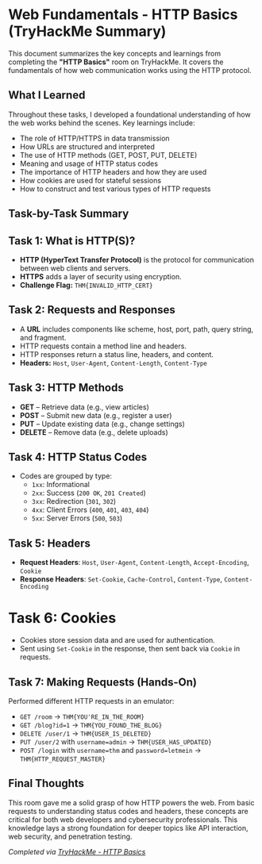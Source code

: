# Web Fundamentals - HTTP Basics (TryHackMe Summary)

This document summarizes the key concepts and learnings from completing the **"HTTP Basics"** room on TryHackMe. It covers the fundamentals of how web communication works using the HTTP protocol.



## What I Learned

Throughout these tasks, I developed a foundational understanding of how the web works behind the scenes. Key learnings include:

- The role of HTTP/HTTPS in data transmission
- How URLs are structured and interpreted
- The use of HTTP methods (GET, POST, PUT, DELETE)
- Meaning and usage of HTTP status codes
- The importance of HTTP headers and how they are used
- How cookies are used for stateful sessions
- How to construct and test various types of HTTP requests



## Task-by-Task Summary

## Task 1: What is HTTP(S)?
- **HTTP (HyperText Transfer Protocol)** is the protocol for communication between web clients and servers.
- **HTTPS** adds a layer of security using encryption.
- **Challenge Flag:** `THM{INVALID_HTTP_CERT}`


## Task 2: Requests and Responses
- A **URL** includes components like scheme, host, port, path, query string, and fragment.
- HTTP requests contain a method line and headers.
- HTTP responses return a status line, headers, and content.
-  **Headers:** `Host`, `User-Agent`, `Content-Length`, `Content-Type`



## Task 3: HTTP Methods
- **GET** – Retrieve data (e.g., view articles)
- **POST** – Submit new data (e.g., register a user)
- **PUT** – Update existing data (e.g., change settings)
- **DELETE** – Remove data (e.g., delete uploads)


## Task 4: HTTP Status Codes
- Codes are grouped by type:
  - `1xx`: Informational
  - `2xx`: Success (`200 OK`, `201 Created`)
  - `3xx`: Redirection (`301`, `302`)
  - `4xx`: Client Errors (`400`, `401`, `403`, `404`)
  - `5xx`: Server Errors (`500`, `503`)



## Task 5: Headers
- **Request Headers**: `Host`, `User-Agent`, `Content-Length`, `Accept-Encoding`, `Cookie`
- **Response Headers**: `Set-Cookie`, `Cache-Control`, `Content-Type`, `Content-Encoding`



# Task 6: Cookies
- Cookies store session data and are used for authentication.
- Sent using `Set-Cookie` in the response, then sent back via `Cookie` in requests.



## Task 7: Making Requests (Hands-On)
Performed different HTTP requests in an emulator:
-  `GET /room` → `THM{YOU'RE_IN_THE_ROOM}`
-  `GET /blog?id=1` → `THM{YOU_FOUND_THE_BLOG}`
-  `DELETE /user/1` → `THM{USER_IS_DELETED}`
-  `PUT /user/2` with `username=admin` → `THM{USER_HAS_UPDATED}`
-  `POST /login` with `username=thm` and `password=letmein` → `THM{HTTP_REQUEST_MASTER}`



## Final Thoughts

This room gave me a solid grasp of how HTTP powers the web. From basic requests to understanding status codes and headers, these concepts are critical for both web developers and cybersecurity professionals. This knowledge lays a strong foundation for deeper topics like API interaction, web security, and penetration testing.



*Completed via [TryHackMe - HTTP Basics](https://tryhackme.com/room/httpindetail)*
